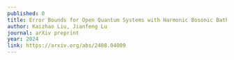```yaml
---
published: 0
title: Error Bounds for Open Quantum Systems with Harmonic Bosonic Bath
author: Kaizhao Liu, Jianfeng Lu
journal: arXiv preprint
year: 2024
link: https://arxiv.org/abs/2408.04009
---
```


